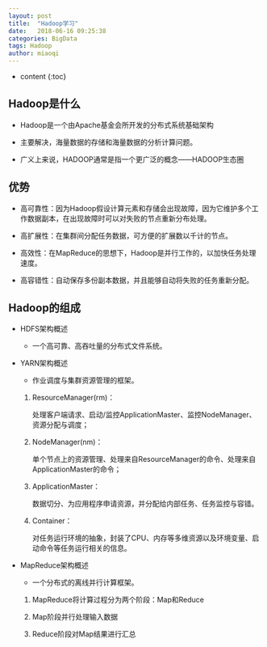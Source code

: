 ```yaml
---
layout: post
title:  "Hadoop学习"
date:   2018-06-16 09:25:38
categories: BigData
tags: Hadoop
author: miaoqi
---
```


* content
{:toc}
            
## Hadoop是什么

* Hadoop是一个由Apache基金会所开发的分布式系统基础架构

* 主要解决，海量数据的存储和海量数据的分析计算问题。

* 广义上来说，HADOOP通常是指一个更广泛的概念——HADOOP生态圈

## 优势

* 高可靠性：因为Hadoop假设计算元素和存储会出现故障，因为它维护多个工作数据副本，在出现故障时可以对失败的节点重新分布处理。

* 高扩展性：在集群间分配任务数据，可方便的扩展数以千计的节点。

* 高效性：在MapReduce的思想下，Hadoop是并行工作的，以加快任务处理速度。

* 高容错性：自动保存多份副本数据，并且能够自动将失败的任务重新分配。

## Hadoop的组成

* HDFS架构概述

    * 一个高可靠、高吞吐量的分布式文件系统。

* YARN架构概述

    * 作业调度与集群资源管理的框架。
	
    1. ResourceManager(rm)：
		
        处理客户端请求、启动/监控ApplicationMaster、监控NodeManager、资源分配与调度；
	
    1. NodeManager(nm)：
		
        单个节点上的资源管理、处理来自ResourceManager的命令、处理来自ApplicationMaster的命令；
	
    1. ApplicationMaster：
		
        数据切分、为应用程序申请资源，并分配给内部任务、任务监控与容错。
	
    1. Container：
		
        对任务运行环境的抽象，封装了CPU、内存等多维资源以及环境变量、启动命令等任务运行相关的信息。

* MapReduce架构概述

    * 一个分布式的离线并行计算框架。
	
    1. MapReduce将计算过程分为两个阶段：Map和Reduce
	
    1. Map阶段并行处理输入数据
	
    1. Reduce阶段对Map结果进行汇总



    
    
    
    
    
    
    
    
    
    